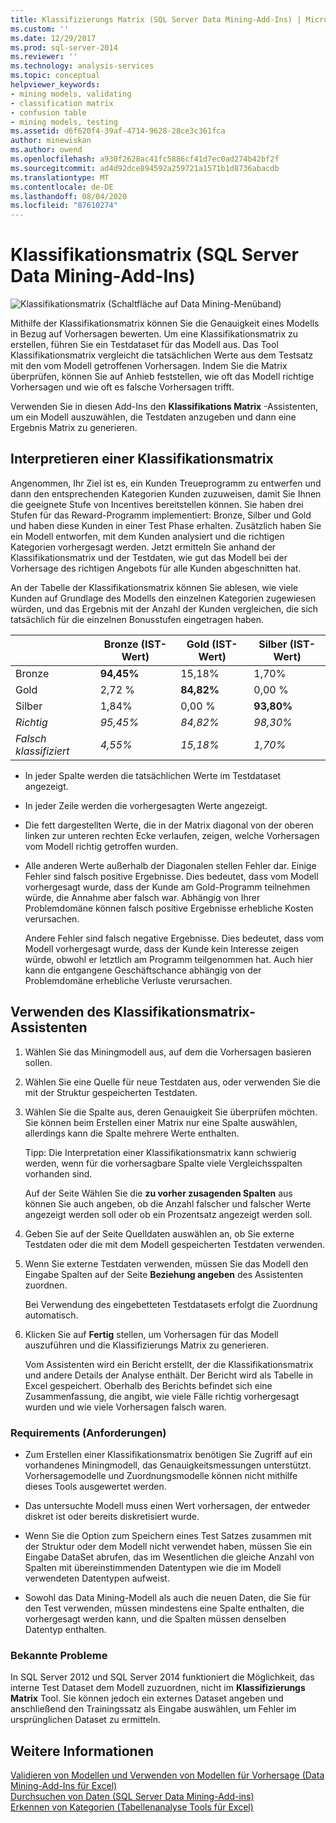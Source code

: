 ```yaml
---
title: Klassifizierungs Matrix (SQL Server Data Mining-Add-Ins) | Microsoft-Dokumentation
ms.custom: ''
ms.date: 12/29/2017
ms.prod: sql-server-2014
ms.reviewer: ''
ms.technology: analysis-services
ms.topic: conceptual
helpviewer_keywords:
- mining models, validating
- classification matrix
- confusion table
- mining models, testing
ms.assetid: d6f620f4-39af-4714-9628-28ce3c361fca
author: minewiskan
ms.author: owend
ms.openlocfilehash: a930f2628ac41fc5886cf41d7ec0ad274b42bf2f
ms.sourcegitcommit: ad4d92dce894592a259721a1571b1d8736abacdb
ms.translationtype: MT
ms.contentlocale: de-DE
ms.lasthandoff: 08/04/2020
ms.locfileid: "87610274"
---
```

# <a name="classification-matrix-sql-server-data-mining-add-ins"></a>Klassifikationsmatrix (SQL Server Data Mining-Add-Ins)
  ![Klassifikationsmatrix (Schaltfläche auf Data Mining-Menüband)](media/dmc-cmatrix.gif "Klassifikationsmatrix (Schaltfläche auf Data Mining-Menüband)")  
  
 Mithilfe der Klassifikationsmatrix können Sie die Genauigkeit eines Modells in Bezug auf Vorhersagen bewerten. Um eine Klassifikationsmatrix zu erstellen, führen Sie ein Testdataset für das Modell aus. Das Tool Klassifikationsmatrix vergleicht die tatsächlichen Werte aus dem Testsatz mit den vom Modell getroffenen Vorhersagen. Indem Sie die Matrix überprüfen, können Sie auf Anhieb feststellen, wie oft das Modell richtige Vorhersagen und wie oft es falsche Vorhersagen trifft.  
  
 Verwenden Sie in diesen Add-Ins den **Klassifikations Matrix** -Assistenten, um ein Modell auszuwählen, die Testdaten anzugeben und dann eine Ergebnis Matrix zu generieren.  
  
## <a name="how-to-read-a-classification-matrix"></a>Interpretieren einer Klassifikationsmatrix  
 Angenommen, Ihr Ziel ist es, ein Kunden Treueprogramm zu entwerfen und dann den entsprechenden Kategorien Kunden zuzuweisen, damit Sie Ihnen die geeignete Stufe von Incentives bereitstellen können. Sie haben drei Stufen für das Reward-Programm implementiert: Bronze, Silber und Gold und haben diese Kunden in einer Test Phase erhalten. Zusätzlich haben Sie ein Modell entworfen, mit dem Kunden analysiert und die richtigen Kategorien vorhergesagt werden. Jetzt ermitteln Sie anhand der Klassifikationsmatrix und der Testdaten, wie gut das Modell bei der Vorhersage des richtigen Angebots für alle Kunden abgeschnitten hat.  
  
 An der Tabelle der Klassifikationsmatrix können Sie ablesen, wie viele Kunden auf Grundlage des Modells den einzelnen Kategorien zugewiesen würden, und das Ergebnis mit der Anzahl der Kunden vergleichen, die sich tatsächlich für die einzelnen Bonusstufen eingetragen haben.  
  
||Bronze (IST-Wert)|Gold (IST-Wert)|Silber (IST-Wert)|  
|-|-----------------------|---------------------|-----------------------|  
|Bronze|**94,45%**|15,18%|1,70%|  
|Gold|2,72 %|**84,82%**|0,00 %|  
|Silber|1,84%|0,00 %|**93,80%**|  
|*Richtig*|*95,45%*|*84,82%*|*98,30%*|  
|*Falsch klassifiziert*|*4,55%*|*15,18%*|*1,70%*|  
  
-   In jeder Spalte werden die tatsächlichen Werte im Testdataset angezeigt.  
  
-   In jeder Zeile werden die vorhergesagten Werte angezeigt.  
  
-   Die fett dargestellten Werte, die in der Matrix diagonal von der oberen linken zur unteren rechten Ecke verlaufen, zeigen, welche Vorhersagen vom Modell richtig getroffen wurden.  
  
-   Alle anderen Werte außerhalb der Diagonalen stellen Fehler dar. Einige Fehler sind falsch positive Ergebnisse. Dies bedeutet, dass vom Modell vorhergesagt wurde, dass der Kunde am Gold-Programm teilnehmen würde, die Annahme aber falsch war.  Abhängig von Ihrer Problemdomäne können falsch positive Ergebnisse erhebliche Kosten verursachen.  
  
     Andere Fehler sind falsch negative Ergebnisse. Dies bedeutet, dass vom Modell vorhergesagt wurde, dass der Kunde kein Interesse zeigen würde, obwohl er letztlich am Programm teilgenommen hat. Auch hier kann die entgangene Geschäftschance abhängig von der Problemdomäne erhebliche Verluste verursachen.  
  
## <a name="using-the-classification-matrix-wizard"></a>Verwenden des Klassifikationsmatrix-Assistenten  
  
1.  Wählen Sie das Miningmodell aus, auf dem die Vorhersagen basieren sollen.  
  
2.  Wählen Sie eine Quelle für neue Testdaten aus, oder verwenden Sie die mit der Struktur gespeicherten Testdaten.  
  
3.  Wählen Sie die Spalte aus, deren Genauigkeit Sie überprüfen möchten. Sie können beim Erstellen einer Matrix nur eine Spalte auswählen, allerdings kann die Spalte mehrere Werte enthalten.  
  
     Tipp: Die Interpretation einer Klassifikationsmatrix kann schwierig werden, wenn für die vorhersagbare Spalte viele Vergleichsspalten vorhanden sind.  
  
     Auf der Seite Wählen Sie die **zu vorher zusagenden Spalten** aus können Sie auch angeben, ob die Anzahl falscher und falscher Werte angezeigt werden soll oder ob ein Prozentsatz angezeigt werden soll.  
  
4.  Geben Sie auf der Seite Quelldaten auswählen an, ob Sie externe Testdaten oder die mit dem Modell gespeicherten Testdaten verwenden.  
  
5.  Wenn Sie externe Testdaten verwenden, müssen Sie das Modell den Eingabe Spalten auf der Seite **Beziehung angeben** des Assistenten zuordnen.  
  
     Bei Verwendung des eingebetteten Testdatasets erfolgt die Zuordnung automatisch.  
  
6.  Klicken Sie auf **Fertig** stellen, um Vorhersagen für das Modell auszuführen und die Klassifizierungs Matrix zu generieren.  
  
     Vom Assistenten wird ein Bericht erstellt, der die Klassifikationsmatrix und andere Details der Analyse enthält. Der Bericht wird als Tabelle in Excel gespeichert. Oberhalb des Berichts befindet sich eine Zusammenfassung, die angibt, wie viele Fälle richtig vorhergesagt wurden und wie viele Vorhersagen falsch waren.  
  
### <a name="requirements"></a>Requirements (Anforderungen)  
  
-   Zum Erstellen einer Klassifikationsmatrix benötigen Sie Zugriff auf ein vorhandenes Miningmodell, das Genauigkeitsmessungen unterstützt. Vorhersagemodelle und Zuordnungsmodelle können nicht mithilfe dieses Tools ausgewertet werden.  
  
-   Das untersuchte Modell muss einen Wert vorhersagen, der entweder diskret ist oder bereits diskretisiert wurde.  
  
-   Wenn Sie die Option zum Speichern eines Test Satzes zusammen mit der Struktur oder dem Modell nicht verwendet haben, müssen Sie ein Eingabe DataSet abrufen, das im Wesentlichen die gleiche Anzahl von Spalten mit übereinstimmenden Datentypen wie die im Modell verwendeten Datentypen aufweist.  
  
-   Sowohl das Data Mining-Modell als auch die neuen Daten, die Sie für den Test verwenden, müssen mindestens eine Spalte enthalten, die vorhergesagt werden kann, und die Spalten müssen denselben Datentyp enthalten.  
  
### <a name="known-issues"></a>Bekannte Probleme  
 In SQL Server 2012 und SQL Server 2014 funktioniert die Möglichkeit, das interne Test Dataset dem Modell zuzuordnen, nicht im **Klassifizierungs Matrix** Tool. Sie können jedoch ein externes Dataset angeben und anschließend den Trainingssatz als Eingabe auswählen, um Fehler im ursprünglichen Dataset zu ermitteln.  
  
## <a name="see-also"></a>Weitere Informationen  
 [Validieren von Modellen und Verwenden von Modellen für Vorhersage &#40;Data Mining-Add-Ins für Excel&#41;](validating-models-and-using-models-for-prediction-data-mining-add-ins-for-excel.md)   
 [Durchsuchen von Daten &#40;SQL Server Data Mining-Add-ins&#41;](explore-data-sql-server-data-mining-add-ins.md)   
 [Erkennen von Kategorien &#40;Tabellenanalyse Tools für Excel&#41;](detect-categories-table-analysis-tools-for-excel.md)  
  
  
